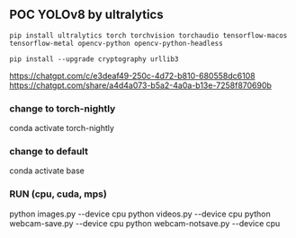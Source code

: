## POC YOLOv8 by ultralytics

`pip install ultralytics torch torchvision torchaudio tensorflow-macos tensorflow-metal opencv-python opencv-python-headless`

`pip install --upgrade cryptography urllib3`

https://chatgpt.com/c/e3deaf49-250c-4d72-b810-680558dc6108
https://chatgpt.com/share/a4d4a073-b5a2-4a0a-b13e-7258f870690b

### change to torch-nightly

conda activate torch-nightly

### change to default

conda activate base

### RUN (cpu, cuda, mps)

python images.py --device cpu
python videos.py --device cpu
python webcam-save.py --device cpu
python webcam-notsave.py --device cpu
